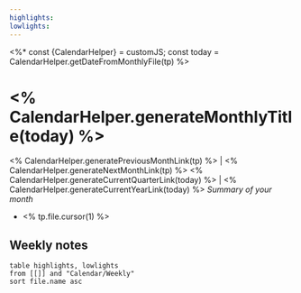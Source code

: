 ```yaml
---
highlights: 
lowlights:
---
```

<%*
const {CalendarHelper} = customJS;
const today = CalendarHelper.getDateFromMonthlyFile(tp)
%>
# <% CalendarHelper.generateMonthlyTitle(today) %>

<% CalendarHelper.generatePreviousMonthLink(tp) %> | <% CalendarHelper.generateNextMonthLink(tp) %>
<% CalendarHelper.generateCurrentQuarterLink(today) %> | <% CalendarHelper.generateCurrentYearLink(today) %>
_Summary of your month_

- <% tp.file.cursor(1) %>

## Weekly notes

```dataview
table highlights, lowlights
from [[]] and "Calendar/Weekly"
sort file.name asc
```
